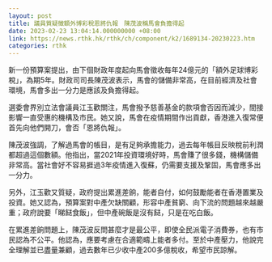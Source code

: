 ```yaml
---
layout: post
title: 議員質疑徵額外博彩稅恩將仇報　陳茂波稱馬會負擔得起
date: 2023-02-23 13:04:14.000000000 +08:00
link: https://news.rthk.hk/rthk/ch/component/k2/1689134-20230223.htm
categories: rthk
---
```


新一份預算案提出，由下個財政年度起向馬會徵收每年24億元的「額外足球博彩稅」，為期5年。財政司司長陳茂波表示，馬會的儲備非常高，在目前經濟及社會環境，馬會多出一分力是應該及負擔得起。

選委會界別立法會議員江玉歡關注，馬會撥予慈善基金的款項會否因而減少，間接影響一直受惠的機構及市民。她又說，馬會在疫情期間作出貢獻，香港進入復常便首先向他們開刀，會否「恩將仇報」。

陳茂波強調，了解過馬會的帳目，是有足夠承擔能力，過去每年帳目反映稅前利潤都超過這個數額。他指出，當2021年投資環境好時，馬會賺了很多錢，機構儲備非常高。當社會好不容易捱過3年疫情進入復蘇，仍需要支援及鞏固，馬會應多出一分力。

另外，江玉歡又質疑，政府提出累進差餉，能者自付，如何鼓勵能者在香港置業及投資。她又認為，預算案對中產欠缺關顧，形容中產貧窮、向下流的問題越來越嚴重；政府說要「睇餸食飯」，但中產碗飯是沒有餸，只是在吃白飯。

在累進差餉問題上，陳茂波反問甚麼才是最公平，即使全民派電子消費券，也有市民認為不公平。他認為，應要考慮在合適範疇上能者多付。至於中產壓力，他說完全理解並已盡量兼顧，過去數年已少收中產200多億稅收，希望市民諒解。
